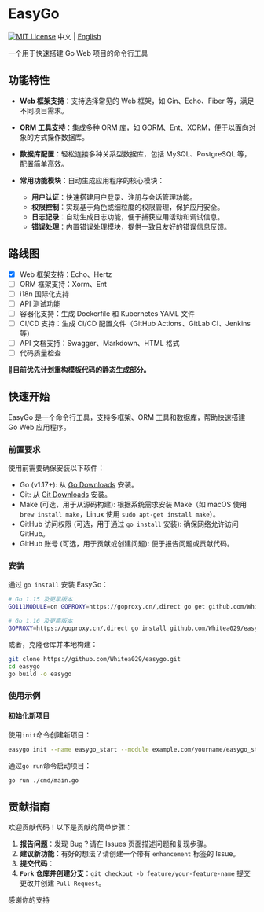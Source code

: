 # EasyGo
[![MIT License](https://img.shields.io/badge/License-MIT-green.svg)](https://choosealicense.com/licenses/mit/)
中文 | [English](./README.md)

一个用于快速搭建 Go Web 项目的命令行工具  

## 功能特性

- **Web 框架支持**：支持选择常见的 Web 框架，如 Gin、Echo、Fiber 等，满足不同项目需求。
  
- **ORM 工具支持**：集成多种 ORM 库，如 GORM、Ent、XORM，便于以面向对象的方式操作数据库。

- **数据库配置**：轻松连接多种关系型数据库，包括 MySQL、PostgreSQL 等，配置简单高效。

- **常用功能模块**：自动生成应用程序的核心模块：
  - **用户认证**：快速搭建用户登录、注册与会话管理功能。
  - **权限控制**：实现基于角色或细粒度的权限管理，保护应用安全。
  - **日志记录**：自动生成日志功能，便于捕获应用活动和调试信息。
  - **错误处理**：内置错误处理模块，提供一致且友好的错误信息反馈。

## 路线图

- [x] Web 框架支持：Echo、Hertz
- [ ] ORM 框架支持：Xorm、Ent
- [ ] i18n 国际化支持
- [ ] API 测试功能
- [ ] 容器化支持：生成 Dockerfile 和 Kubernetes YAML 文件
- [ ] CI/CD 支持：生成 CI/CD 配置文件（GitHub Actions、GitLab CI、Jenkins 等）
- [ ] API 文档支持：Swagger、Markdown、HTML 格式
- [ ] 代码质量检查

**🤔目前优先计划重构模板代码的静态生成部分。**

## 快速开始

EasyGo 是一个命令行工具，支持多框架、ORM 工具和数据库，帮助快速搭建 Go Web 应用程序。

### 前置要求

使用前需要确保安装以下软件：

- Go (v1.17+): 从 [Go Downloads](https://golang.org/dl/) 安装。
- Git: 从 [Git Downloads](https://git-scm.com/) 安装。
- Make (可选，用于从源码构建): 根据系统需求安装 Make（如 macOS 使用 `brew install make`，Linux 使用 `sudo apt-get install make`）。
- GitHub 访问权限 (可选，用于通过 `go install` 安装): 确保网络允许访问 GitHub。
- GitHub 账号 (可选，用于贡献或创建问题): 便于报告问题或贡献代码。

### 安装

通过 `go install` 安装 EasyGo：

```bash
# Go 1.15 及更早版本
GO111MODULE=on GOPROXY=https://goproxy.cn/,direct go get github.com/Whitea029/easygo@latest

# Go 1.16 及更高版本
GOPROXY=https://goproxy.cn/,direct go install github.com/Whitea029/easygo@latest
```
或者，克隆仓库并本地构建：
```bash
git clone https://github.com/Whitea029/easygo.git
cd easygo
go build -o easygo
```
### 使用示例
#### 初始化新项目
使用`init`命令创建新项目：
```bash
easygo init --name easygo_start --module example.com/yourname/easygo_start
```
通过`go run`命令启动项目：
```bash
go run ./cmd/main.go
```
## 贡献指南
欢迎贡献代码！以下是贡献的简单步骤：

1. **报告问题**：发现 Bug？请在 Issues 页面描述问题和复现步骤。
2. **建议新功能**：有好的想法？请创建一个带有 `enhancement` 标签的 Issue。
3. **提交代码**：
4. **`Fork` 仓库并创建分支**：`git checkout -b feature/your-feature-name`
提交更改并创建 `Pull Request`。

感谢你的支持
